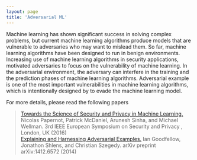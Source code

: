 ```yaml
---
layout: page
title: 'Adversarial ML'
---
```



Machine learning has shown significant success in solving complex problems, but current machine learning algorithms produce models that are vulnerable to adversaries who may want to mislead them. 
So far,  machine learning algorithms have been designed to run in benign environments. 
Increasing use of machine learning algorithms in security applications, motivated adversaries to focus on the vulnerability of machine learning. 
In the adversarial environment, the adversary can interfere in the training and the prediction phases of machine learning algorithms. Adversarial example is one of the most important vulnerabilities in machine learning algorithms, which is intentionally designed by to evade the machine learning model.

For more details, please read the following papers<br>
>[Towards the Science of Security and Privacy in Machine Learning.](https://pdfs.semanticscholar.org/ebab/687cd1be7d25392c11f89fce6a63bef7219d.pdf) Nicolas Papernot, Patrick McDaniel, Arunesh Sinha, and Michael Wellman. 3rd IEEE European Symposium on Security and Privacy , London, UK (2016) <br>
>[Explaining and Harnessing Adversarial Examples.](https://arxiv.org/abs/1412.6572) Ian Goodfellow, Jonathon Shlens, and Christian Szegedy. arXiv preprint arXiv:1412.6572 (2014)
